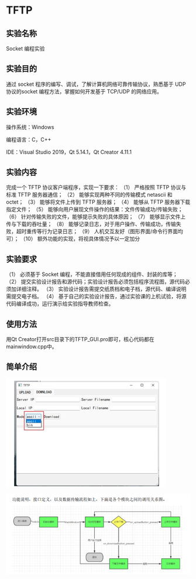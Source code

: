 # TFTP
## 实验名称
Socket 编程实验
## 实验目的
通过 socket 程序的编写、调试，了解计算机网络可靠传输协议，熟悉基于 UDP 协议的socket 编程方法，掌握如何开发基于 TCP/UDP 的网络应用。
## 实验环境
操作系统：Windows

编程语言：C，C++

IDE：Visual Studio 2019，Qt 5.14.1，Qt Creator 4.11.1

## 实验内容
完成一个 TFTP 协议客户端程序，实现一下要求：
（1） 严格按照 TFTP 协议与标准 TFTP 服务器通信；
（2） 能够实现两种不同的传输模式 netascii 和 octet；
（3） 能够将文件上传到 TFTP 服务器；
（4） 能够从 TFTP 服务器下载指定文件；
（5） 能够向用户展现文件操作的结果：文件传输成功/传输失败；
（6） 针对传输失败的文件，能够提示失败的具体原因；
（7） 能够显示文件上传与下载的吞吐量；
（8） 能够记录日志，对于用户操作、传输成功，传输失败，超时重传等行为记录日志；
（9） 人机交互友好（图形界面/命令行界面均可）；
（10） 额外功能的实现，将视具体情况予以一定加分

## 实验要求
（1） 必须基于 Socket 编程，不能直接借用任何现成的组件、封装的库等；
（2） 提交实验设计报告和源代码；实验设计报告必须包括程序流程图，源代码必须加详细注释。
（3） 实验设计报告需提交纸质档和电子档，源代码、编译说明需提交电子档。
（4） 基于自己的实验设计报告，通过实验课的上机试验，将源代码编译成功，运行演示给实验指导教师检查。

## 使用方法

用Qt Creator打开src目录下的TFTP_GUI.pro即可，核心代码都在mainwindow.cpp中。

## 简单介绍

![image-20220224120358381](README.assets/image-20220224120358381.png)

![image-20220224120334984](README.assets/image-20220224120334984.png)

